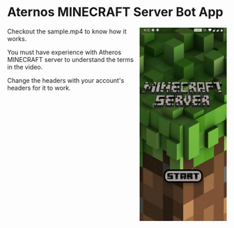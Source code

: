 # Aternos MINECRAFT Server Bot App

<img src="sample.png" align="right" width="200"/>

Checkout the sample.mp4 to know how it works.

You must have experience with Atheros MINECRAFT server to understand the terms in the video.

Change the headers with your account's headers for it to work.
